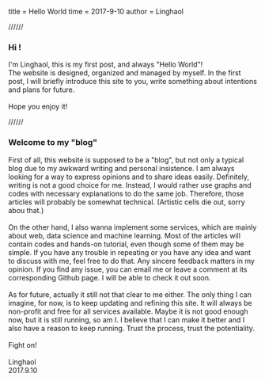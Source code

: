 
title = Hello World
time = 2017-9-10
author = Linghaol


//////


### Hi !

I'm Linghaol, this is my first post, and always "Hello World"!<br>
The website is designed, organized and managed by myself. In the first post, I will briefly introduce this site to you, write something about intentions and plans for future.<br>
<br>
Hope you enjoy it!


//////


### Welcome to my "blog"

First of all, this website is supposed to be a "blog", but not only a typical blog due to my awkward writing and personal insistence. I am always looking for a way to express opinions and to share ideas easily. Definitely, writing is not a good choice for me. Instead, I would rather use graphs and codes with necessary explanations to do the same job. Therefore, those articles will probably be somewhat technical. (Artistic cells die out, sorry abou that.)<br>
<br>
On the other hand, I also wanna implement some services, which are mainly about web, data science and machine learning. Most of the articles will contain codes and hands-on tutorial, even though some of them may be simple. If you have any trouble in repeating or you have any idea and want to discuss with me, feel free to do that. Any sincere feedback matters in my opinion. If you find any issue, you can email me or leave a comment at its corresponding Github page. I will be able to check it out soon.<br>
<br>
As for future, actually it still not that clear to me either. The only thing I can imagine, for now, is to keep updating and refining this site. It will always be non-profit and free for all services available. Maybe it is not good enough now, but it is still running, so am I. I believe that I can make it better and I also have a reason to keep running. Trust the process, trust the potentiality.<br>
<br>
Fight on!<br>
<br>
Linghaol<br>
2017.9.10